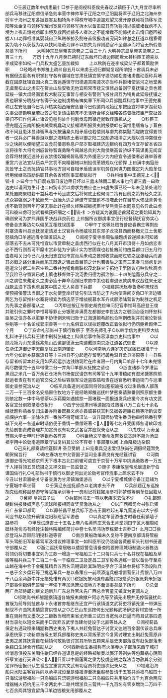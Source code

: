 <!-- { "loadSidebar": true } -->
　　○壬辰辽数年中虏患最忄□参于是阅视科臣侯先春议以镇臣于八九月宜尽率所部兵马移驻辽阳虏信渐急则率营中禆帅军于辽阳之中辽阳副将军于辽阳之北海州参将军于海州之东各据要害互相犄角不得株守城中逗遛观望又檄开原铁岭将领移军沈阳等处金复将领移军耀州宽奠将领移军拆木以备策应其有功将领以振威堵截虏不入境为上夜击惊扰虏即出境及救回掳掠多人者次之不能堵截不能惊扰止击惰归邀回被掳人口功罪相准其婴城自卫纵贼杀掠及割夺首级报功者究问如律总之抚道以稽察得实为功不以获截为功以扶同隐蔽为罪不以损失为罪则勘官不至迎承而将官无所假借矣章下所司
　　大明神宗显皇帝实录卷之二百三十八
大明神宗显皇帝实录卷之二百三十九
　　万历十九年八月癸巳朔时辽东敝坏已极边臣罔欺太甚科臣王德完以李成梁李如松一门兵权太盛乞量加裁抑
　　上以秋防在迩李成梁父子都着策励供职
　　○经略尚书郑雒上疏曰自五月以来虏王迟归群疑复起所哨报卜酋调兵未必有据但边臣各有职掌封守各有疆域在甘肃抚镇宜慎守堤防如松套诸虏蠢动亟称兵堵截在固原抚镇宜因火真二酋远遁慎守归德遏其南渡次亦当称兵拒堵使洮河之地堂奥无虞至松山之虏实在贺兰山后安牧无他宜照常市抚又慎修战备则宁夏抚镇之责也若延绥一镇大烦经画宜权术制驭无事暂与相安有警则飞报甘肃互为犄角此延绥抚镇之责也职掌分明战守各得于安边制虏稍有禆矣章下所司○兵部题兵科给事中王德完奏称辽左安危自今日功罪核实始西陲安危自今日假道内地始辽东按臣宜将孛罗湖获功失事公研勘明至若扯酋之归复请由镇羌不无骇听合移文经略各该督抚按臣严查扯酋果归不归作何进止诸酋见遁何处作何剿伐毋因循迁就致误事机从之
　　○科臣王德完题近云南所报夷贼乘机蠢动又接福建所报贡夷附报倭衅在滇惟患缅酋与丁苴白改不同且患沐昌祚骄纵与抚按藩臬久相矛盾也若倭则与虏共称桀黠而堤防宜得要领者一议兵必广募善游以御之海精练土著以御之陆二议船造福清之大舰以资冲突僦仓沙之快舸以便哨望三议食前倭患称息户部岁取福建济边银约有四万今宜存留本省四议将往年大将俞刘戚皆称智谋勇略今闽越总兵刘大勋侯继高皆骄纵不简谋勇无闻宜会荐将材就近速补五议禁倭奴煽祸皆私贩为外援恶少为内应宜令通倭者必诛举首者重赏六议法宜队伍森严赏罚不爽精器械以制挞伐革陋规以化骄悍  上曰滇中夷寇纷扰皆守土之责抚镇官共事地方岂可自相矛盾致误军机务在同谋力图戡定刘大勋革任听用侯继高策励供职其余各省修防事宜都依拟行
　　○兵科给事中王德完上＜锍-釒＞曰今士气日弱戎事日废边陲日坏以三蠹未除而二策未审也何谓三蠹一曰欺边吏以谩罔为生计也二曰狥市赏以虏求为曲应也三曰虗失事已经一年未见某处设险某处置防聚粮若干益兵若干苟且虗文后将何底止也何谓二策有目前之策有经久之策虑众寡强弱之不敌而恐一战贻九边之衅谨守誓盟蕲不搏噬此计在目前大修战具务令虏不敢窥则百年可保无事此计在经久经略郑雒抚臣叶梦熊责任本同意见各异此曰虏可和彼曰虏可创试看擒获奸细之＜锍-釒＞方疑其为讹而逆酋潜窥之奏始知其为确则安可为梦熊非国乎决战非良药也  上曰据所议御虏事宜便行经督镇抚官务实心修备合志筹边勿以偏见互相耽误国事
　　○甲午丁改等处贼首普应春霸生等剽劫村寨流毒州县巡抚吴定请发土汉官兵令杨威攻其东邓子龙攻其西而移檄元江土舍那怒擒角□羊逋逃毋令窜匿诏从之
　　○阅视宁夏寺丞周弘禴题虏酋逆顺未可知诸部落去不去未可凭惟宜以市赏牵制之盖虏西行似在七八月其开市湏待十月如虏恋市必不西行则吾可不糜市赏非徒为宁镇计实为甘固谋也若扯酋前约由扁都口归五月约由嘉峪关归今已六月无归志宜迟市赏而系未动之酋预收敛而防过轶之寇张疑兵而遏其必趋之路分重兵而尾其既退之辙此备目前之计也若善后之策有三来春马弱虏复远遁遣众分据二州召生熟二番共为犄角南联松茂北联甘宁拓地千里随议屯种俟秋高虏至我险已守番翼已成上策也移督帅于洮河委归德为孤注修二十四关隘而分兵守之二川之虏往来弗定久之虏必疲于奔命而照旧求款中策也若虏退议款虏来议战往来无定战款孟浪下策也虏且笑中国之无人矣章下兵部
　　○福建巡抚赵参鲁奏称琉球贡使预报倭警法当御之于水勿使登岸奸徒勾引法当防之于内勿使乘间岁角□羊济边银两乞为存留推补水寨将领宜为慎选至于增战舰募水军齐式廓添陆营皆为制胜之机足为先事之备部覆从之
　　○丙申巡按辽东御史胡克俭审问犯官李惟萼高应登王俊并赃引例之罪时李惟萼等罪止分银赃非满贯左都御史李世达为之驳回台臣刘怀恕科臣吴之佳亦各以赃罪不协律例未明归咎于辽海道鲍希颜也合照例改拟并前案论斩徐仲魁等一十名论戍郭宗善等一十九名俱宜以误拟题覆改正着依拟行仍罚鲍希颜俸二个月
　　○丁亥命礼部尚书于慎行致祭于  至圣先师孔子○以韩学信为吏科罗大纮礼科许子伟兵科王建中刑科张辅之工科俱给事中陈容淳南京吏科给事中
　　○以顾龙祯为山东道徐兆魁山西道邹德泳云南道戴燝南京浙江道各试御史
　　○以原任浙江道御史李天麟复除云南道御史
　　○以河南地方连岁灾伤民困已极准于十六年分如新乡获嘉汲县等十三州县不分起运存留尽行蠲免温县孟县济原等十一县系存留者听留本处支用如系起运京边钱粮现贮在库者限一月内角□羊部十七年未完银两尽数徵完十五年带徵二分一并角□羊部从抚按之请也
　　○浙直诸郡今岁漕运黑润之米几一百万余石仓场尚书杨俊民请饬有司等官十九年漕粮如有湿米搪塞照前起运者责在有司运官交兑之后纵容旗军沿途盗取插和责在运官悉听漕运衙门与巡漕御史查参究治从之
　　○临巩兵备道刘光国同将领出塞招谕报收过生熟番人部落二万一千三百余名安插原住牧地方于是经略郑雒巡抚叶梦熊奏请熟番则照原额生番则依定数一体中马领茶以示羁糜如遇掳掠一面堵截一面报道发兵应援今次有功文武各官宜分别叙录着依拟行
　　○西宁分巡肃州等道报招过熟番八万二百七十余名经抚题称熟番复归生番亦附番既慕义虏亦畏威甚获其利又据各道臣石槚等所酌议安插保护六事一湔除往罪一番族不得苛绳汉法一议升国师协管生番货物审听熟番引至城下交易一各道审时谐俗便于番情一番僧班著＜人＞等七名升受国师各请敕印或先给剖劄责成管理并加赏赉议有功文武各官并应叙录诏从之
　　○戊戌以  万寿圣节赐大学士申时行等银币各有差
　　○科臣杨文举奉命发帑救荒贪肆不简为汤显祖李用中论劾南道臣章守诚复紏其公论不容者十事部覆以闻  上命降极边杂职
　　○己亥礼部奏请经筵御讲  圣旦受朝  上曰览奏具见忠爱但朕尚在调摄经筵暂免朝贺候旨行
　　○命左春坊左中允管国子监司业事萧良有充经筵讲官
　　○河南道御史傅光宅题京师天下根本古北口前辙可虞宜于京营十万军中挑选勇敢者一万五千人择将领五员统摄之又择文臣一员监督之
　　○庚子  孝康敬皇帝忌辰遣新宁伯谭国佐行礼○礼部尚书于慎行以御史何出光论劾考官传洩事上疏求去不许
　　○辛丑以甘肃嘉峪关守备查勇为甘肃镇海堡游击
　　○以宁夏横城堡守备江廷辅为宁夏城中军坐营
　　○壬寅辽东巡抚郝杰以老病求去不许
　　○兵部题辽东巡按胡克俭疏称副参游守等官祖承训等十一员附记将籍擢用参将郭梦徵等俱革任回籍从之
　　○癸卯  皇第五子生
　　○兵部尚书王一鹗以老疾求去位不许
　　○礼部题朝鲜供报倭奴声息与琉球所报相同宜奖赏激劝从之
　　○以广西都司佥书张启贤升广东掌印都司
　　○以原任昌平总兵标下游击王国柱起五军九营游击以大宁都司佥书赵以钦升蓟镇沈阳秋班官军游击
　　○以真定车营游击方时春任蓟镇墙子路参将
　　○甲辰试庶吉士十五名上卷八名黄辉庄天合王肯堂刘曰宁区大相周如砥林尧俞冯有经铨注翰林院编修简讨中卷七名吴鸿功罗栋郭士吉乔□亻ㄠ月□□徐彦登冯从吾顾际明授科道等官
　　○南京黄船改编未久复称不便南京部请将管船军头驾船旧军新募驾军及增议修理事宜一如科臣所议仍晓谕各黄船军头刊刻书册遵守部覆从之
　　○浙江巡抚常居敬以倭奴警息请备查险要修理城垣制造火器拣选将领仍将切要事宜列为三款一增造一号福船三十二只每只兵七十名并现在福船及草搬等船共兵三千二百二十名一于临观二卫及定昌二卫军役各选练一营以备协守至舟山越在海中合于金衢募精兵五百名汛期调赴其珠明炎亭合于温处参将标下添设陆兵一总于金乡盘石等卫挑选军兵一总以备策应一前项添造兵船增置营伍计费银八万四千八百余两浙中并无措处惟有两关□税银抚按司道府县赃罚银蜡茶折银派剩米折银户部事例银俱乞暂留一年俟下年加派庶沿海地方不至误事矣章下所司
　　○总督两广兵部侍郎刘继文题新升广东总兵官朱先广西总兵官童元镇宜为更调从之
　　○经略尚书郑雒题据镇道各塘报夷酋撤户阿赤克等至镇羌出境并无停留骚扰此酋既为前导则扯酋与卜永诸酋亦相继东还宜严行该镇道文武将吏将镇羌堡一带弹压制驭不许曲狥虏情筵赏供馈从之○乙巳山东巡按何出光题称武场伊迩将材宜储一所重在骑射而文墨次之二额数当增而束省尤所重三试日当宽勿以日逼而苟且试事四遗材当录勿以短文采而手□宾弃五武学当建勿徒设于北直等处从之
　　○阅视蓟昌保定右通政穆来辅题称西史夷名下夷人并赶兔营达子讨赏又达贼百余潜伏该总兵麻承恩统家丁攻斩虏首级五颗兵部覆称史夷以背叛革赏今复索讨理宜出剿赶兔营原非史夷之属其抚赏自在蓟镇何敢助彼讨赏其所斩五颗果系是史夷部落或有赶兔部落未免藉口生衅合行核勘从之
　　○河西新收生番报称有火落赤达子部落来西宁城打听消息俱投东关厢住歇已经各道译息是的经略郑雒奏以厮汗等劄失等包藏祸心阴图奸孽宜速行天诛朵＜人＞只善以中国藩篱之隶为狡虏盗贼之媒法当勿赦其余分别定罪所密报识认生番应宜重赏其文武有功官员将吏照次纪录从之
　　○福建沿海船只水陆主客官兵向以承平减设至是倭报洊至抚臣赵参鲁请于五寨共添福鸟船四十只海坛游增福船一只鸟船四只浯铜游增福船二只鸟船四只共用船价五千九百余两应增器械火药约用三千余两北中二路共增浙兵三营共一千九百名有零岁增饷二万四千七百余两其银宜留角□羊边钱粮支用部覆从之

